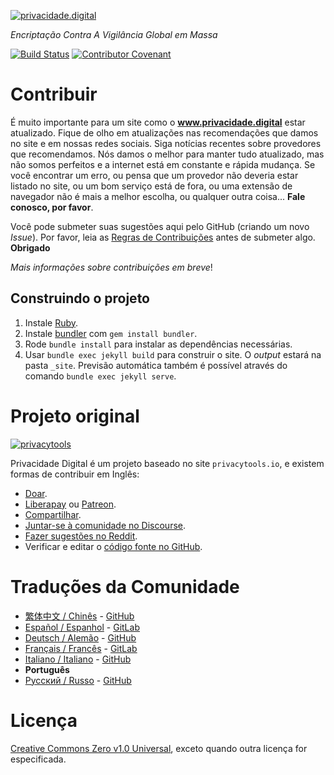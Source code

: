 [![privacidade.digital](assets/img/layout/logo.png)](https://www.privacidade.digital/)

_Encriptação Contra A Vigilância Global em Massa_

[![Build Status](https://travis-ci.org/PrivacidadeDigital/privacidade.digital.svg?branch=master)](https://travis-ci.org/PrivacidadeDigital/privacidade.digital) [![Contributor Covenant](https://img.shields.io/badge/Contributor%20Covenant-v1.4%20adopted-ff69b4.svg)](CODE_OF_CONDUCT.md)

# Contribuir

É muito importante para um site como o **www.privacidade.digital** estar atualizado. Fique de olho em atualizações nas recomendações que damos no site e em nossas redes sociais. Siga notícias recentes sobre provedores que recomendamos. Nós damos o melhor para manter tudo atualizado, mas não somos perfeitos e a internet está em constante e rápida mudança. Se você encontrar um erro, ou pensa que um provedor não deveria estar listado no site, ou um bom serviço está de fora, ou uma extensão de navegador não é mais a melhor escolha, ou qualquer outra coisa... **Fale conosco, por favor**.

Você pode submeter suas sugestões aqui pelo GitHub (criando um novo _Issue_). Por favor, leia as [Regras de Contribuições](./.github/CONTRIBUIÇÕES.md) antes de submeter algo. **Obrigado**

_Mais informações sobre contribuições em breve_!

## Construindo o projeto

1. Instale [Ruby](https://www.ruby-lang.org/pt/documentation/installation/).
1. Instale [bundler](https://bundler.io/) com `gem install bundler`.
1. Rode `bundle install` para instalar as dependências necessárias.
1. Usar `bundle exec jekyll build` para construir o site. O _output_ estará na pasta `_site`. Previsão automática também é possível através do comando `bundle exec jekyll serve`.

# Projeto original

[![privacytools](https://privacytools.io/assets/img/layout/logo.png)](https://www.privacytools.io/)

Privacidade Digital é um projeto baseado no site `privacytools.io`, e existem formas de contribuir em Inglês:

- [Doar](https://www.privacytools.io/donate/).
- [Liberapay](https://liberapay.com/privacytools.io/donate) ou [Patreon](https://www.patreon.com/privacytools).
- [Compartilhar](https://www.privacytools.io/#participate).
- [Juntar-se à comunidade no Discourse](https://forum.privacytools.io/).
- [Fazer sugestões no Reddit](https://www.reddit.com/r/privacytoolsIO/).
- Verificar e editar o [código fonte no GitHub](https://github.com/privacytoolsIO/privacytools.io).

# Traduções da Comunidade

- [繁体中文 / Chinês](https://privacytools.twngo.xyz/) - [GitHub](https://github.com/twngo/privacytools-zh)
- [Español / Espanhol](https://victorhck.gitlab.io/privacytools-es/) - [GitLab](https://gitlab.com/victorhck/privacytools-es)
- [Deutsch / Alemão](https://privacytools.it-sec.rocks/) - [GitHub](https://github.com/Anon215/privacytools.it-sec.rocks)
- [Français / Francês](https://privacytools.dreads-unlock.fr/) - [GitLab](https://gitlab.com/Booteille/privacytools)
- [Italiano / Italiano](https://privacytools-it.github.io/) - [GitHub](https://github.com/privacytools-it/privacytools-it.github.io)
- __Português__
- [Русский / Russo](https://privacytools.ru) - [GitHub](https://github.com/c0rdis/privacytools.ru)

# Licença

[Creative Commons Zero v1.0 Universal](https://www.privacidade.digital/LICENSE.txt), exceto quando outra licença for especificada.
